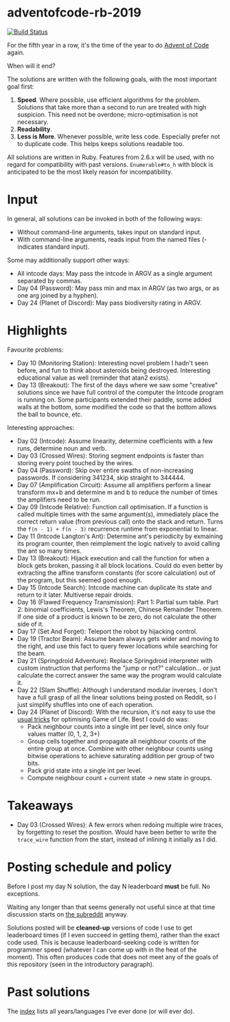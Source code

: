 # adventofcode-rb-2019

[![Build Status](https://travis-ci.org/petertseng/adventofcode-rb-2019.svg?branch=master)](https://travis-ci.org/petertseng/adventofcode-rb-2019)

For the fifth year in a row, it's the time of the year to do [Advent of Code](http://adventofcode.com) again.

When will it end?

The solutions are written with the following goals, with the most important goal first:

1. **Speed**.
   Where possible, use efficient algorithms for the problem.
   Solutions that take more than a second to run are treated with high suspicion.
   This need not be overdone; micro-optimisation is not necessary.
2. **Readability**.
3. **Less is More**.
   Whenever possible, write less code.
   Especially prefer not to duplicate code.
   This helps keeps solutions readable too.

All solutions are written in Ruby.
Features from 2.6.x will be used, with no regard for compatibility with past versions.
`Enumerable#to_h` with block is anticipated to be the most likely reason for incompatibility.

# Input

In general, all solutions can be invoked in both of the following ways:

* Without command-line arguments, takes input on standard input.
* With command-line arguments, reads input from the named files (- indicates standard input).

Some may additionally support other ways:

* All intcode days: May pass the intcode in ARGV as a single argument separated by commas.
* Day 04 (Password): May pass min and max in ARGV (as two args, or as one arg joined by a hyphen).
* Day 24 (Planet of Discord): May pass biodiversity rating in ARGV.

# Highlights

Favourite problems:

* Day 10 (Monitoring Station): Interesting novel problem I hadn't seen before, and fun to think about asteroids being destroyed. Interesting educational value as well (reminder that atan2 exists).
* Day 13 (Breakout): The first of the days where we saw some "creative" solutions since we have full control of the computer the Intcode program is running on. Some participants extended their paddle, some added walls at the bottom, some modified the code so that the bottom allows the ball to bounce, etc.

Interesting approaches:

* Day 02 (Intcode): Assume linearity, determine coefficients with a few runs, determine noun and verb.
* Day 03 (Crossed Wires): Storing segment endpoints is faster than storing every point touched by the wires.
* Day 04 (Password): Skip over entire swaths of non-increasing passwords. If considering 341234, skip straight to 344444.
* Day 07 (Amplification Circuit): Assume all amplifiers perform a linear transform mx+b and determine m and b to reduce the number of times the amplifiers need to be run.
* Day 09 (Intcode Relative): Function call optimisation. If a function is called multiple times with the same argument(s), immediately place the correct return value (from previous call) onto the stack and return. Turns the `f(n - 1) + f(n - 3)` recurrence runtime from exponential to linear.
* Day 11 (Intcode Langton's Ant): Determine ant's periodicity by exmaining its program counter, then reimplement the logic natively to avoid calling the ant so many times.
* Day 13 (Breakout): Hijack execution and call the function for when a block gets broken, passing it all block locations. Could do even better by extracting the affine transform constants (for score calculation) out of the program, but this seemed good enough.
* Day 15 (Intcode Search): Intcode machine can duplicate its state and return to it later. Multiverse repair droids.
* Day 16 (Flawed Frequency Transmission): Part 1: Partial sum table. Part 2: binomial coefficients, Lewis's Theorem, Chinese Remainder Theorem. If one side of a product is known to be zero, do not calculate the other side of it.
* Day 17 (Set And Forget): Teleport the robot by hijacking control.
* Day 19 (Tractor Beam): Assume beam always gets wider and moving to the right, and use this fact to query fewer locations while searching for the beam.
* Day 21 (Springdroid Adventure): Replace Springdroid interpreter with custom instruction that performs the "jump or not?" calculation... or just calculate the correct answer the same way the program would calculate it.
* Day 22 (Slam Shuffle): Although I understand modular inverses, I don't have a full grasp of all the linear solutions being posted on Reddit, so I just simplify shuffles into one of each operation.
* Day 24 (Planet of Discord): With the recursion, it's not easy to use the [usual tricks](http://dotat.at/prog/life/life.html) for optimising Game of Life. Best I could do was:
  * Pack neighbour counts into a single int per level, since only four values matter (0, 1, 2, 3+)
  * Group cells together and propagate all neighbour counts of the entire group at once. Combine with other neighbour counts using bitwise operations to achieve saturating addition per group of two bits.
  * Pack grid state into a single int per level.
  * Compute neighbour count + current state -> new state in groups.

# Takeaways

* Day 03 (Crossed Wires): A few errors when redoing multiple wire traces, by forgetting to reset the position. Would have been better to write the `trace_wire` function from the start, instead of inlining it initially as I did.

# Posting schedule and policy

Before I post my day N solution, the day N leaderboard **must** be full.
No exceptions.

Waiting any longer than that seems generally not useful since at that time discussion starts on [the subreddit](https://www.reddit.com/r/adventofcode) anyway.

Solutions posted will be **cleaned-up** versions of code I use to get leaderboard times (if I even succeed in getting them), rather than the exact code used.
This is because leaderboard-seeking code is written for programmer speed (whatever I can come up with in the heat of the moment).
This often produces code that does not meet any of the goals of this repository (seen in the introductory paragraph).

# Past solutions

The [index](https://github.com/petertseng/adventofcode-common/blob/master/index.md) lists all years/languages I've ever done (or will ever do).
